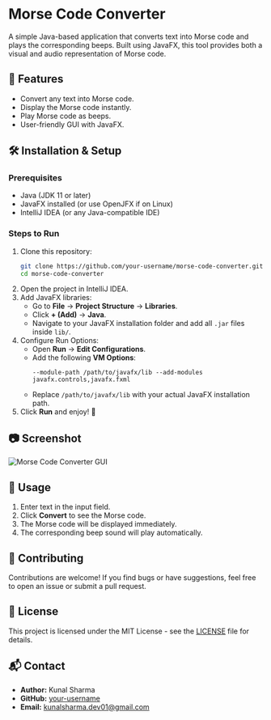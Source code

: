 # Morse Code Converter

A simple Java-based application that converts text into Morse code and plays the corresponding beeps. Built using JavaFX, this tool provides both a visual and audio representation of Morse code.

## 🚀 Features
- Convert any text into Morse code.
- Display the Morse code instantly.
- Play Morse code as beeps.
- User-friendly GUI with JavaFX.

## 🛠️ Installation & Setup
### Prerequisites
- Java (JDK 11 or later)
- JavaFX installed (or use OpenJFX if on Linux)
- IntelliJ IDEA (or any Java-compatible IDE)

### Steps to Run
1. Clone this repository:
   ```bash
   git clone https://github.com/your-username/morse-code-converter.git
   cd morse-code-converter
   ```
2. Open the project in IntelliJ IDEA.
3. Add JavaFX libraries:
   - Go to **File** → **Project Structure** → **Libraries**.
   - Click **+ (Add)** → **Java**.
   - Navigate to your JavaFX installation folder and add all `.jar` files inside `lib/`.
4. Configure Run Options:
   - Open **Run** → **Edit Configurations**.
   - Add the following **VM Options**:
     ```
     --module-path /path/to/javafx/lib --add-modules javafx.controls,javafx.fxml
     ```
   - Replace `/path/to/javafx/lib` with your actual JavaFX installation path.
5. Click **Run** and enjoy! 🚀

## 📷 Screenshot
![Morse Code Converter GUI](screenshot.png)

## 📝 Usage
1. Enter text in the input field.
2. Click **Convert** to see the Morse code.
3. The Morse code will be displayed immediately.
4. The corresponding beep sound will play automatically.

## 🤝 Contributing
Contributions are welcome! If you find bugs or have suggestions, feel free to open an issue or submit a pull request.

## 📜 License
This project is licensed under the MIT License - see the [LICENSE](LICENSE) file for details.

## 📬 Contact
- **Author:** Kunal Sharma  
- **GitHub:** [your-username](https://github.com/your-username)  
- **Email:** kunalsharma.dev01@gmail.com

